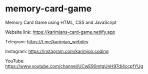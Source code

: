 # memory-card-game
Memory Card Game using HTML, CSS and JavaScript

Website link: https://karimjans-card-game.netlify.app

Telegram: https://t.me/karimjan_webdev

Instagram: https://instagram.com/karimjon.coding

YouTube: https://www.youtube.com/channel/UCwE90mtgUnH97di4ccpfYUg
